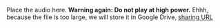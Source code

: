 Place the audio here. **Warning again: Do not play at high power.**
Ehhh, because the file is too large, we will store it in Google Drive, [sharing URL](https://drive.google.com/file/d/1QRpn8uHVDgq-c5Gqh50ANFjKTJKGT0S-/view?usp=sharing)
